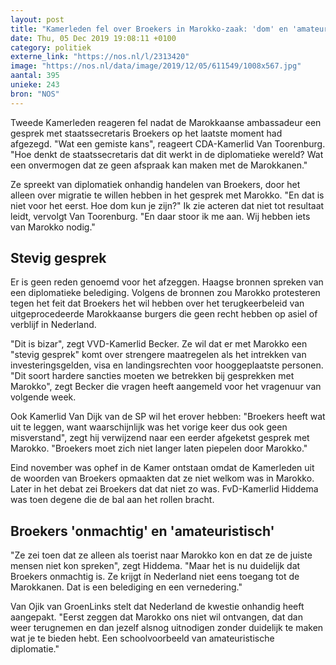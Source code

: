 ```yaml
---
layout: post
title: "Kamerleden fel over Broekers in Marokko-zaak: 'dom' en 'amateuristisch'"
date: Thu, 05 Dec 2019 19:08:11 +0100
category: politiek
externe_link: "https://nos.nl/l/2313420"
image: "https://nos.nl/data/image/2019/12/05/611549/1008x567.jpg"
aantal: 395
unieke: 243
bron: "NOS"
---
```


<p>Tweede Kamerleden reageren fel nadat de Marokkaanse ambassadeur een gesprek met staatssecretaris Broekers op het laatste moment had afgezegd. "Wat een gemiste kans", reageert CDA-Kamerlid Van Toorenburg. "Hoe denkt de staatssecretaris dat dit werkt in de diplomatieke wereld? Wat een onvermogen dat ze geen afspraak kan maken met de Marokkanen."</p>
<p>Ze spreekt van diplomatiek onhandig handelen van Broekers, door het alleen over migratie te willen hebben in het gesprek met Marokko. "En dat is niet voor het eerst. Hoe dom kun je zijn?" Ik zie acteren dat niet tot resultaat leidt, vervolgt Van Toorenburg. "En daar stoor ik me aan. Wij hebben iets van Marokko nodig."</p>
<h2>Stevig gesprek</h2>
<p>Er is geen reden genoemd voor het afzeggen. Haagse bronnen spreken van een diplomatieke belediging. Volgens de bronnen zou Marokko protesteren tegen het feit dat Broekers het wil hebben over het terugkeerbeleid van uitgeprocedeerde Marokkaanse burgers die geen recht hebben op asiel of verblijf in Nederland.</p>
<p>"Dit is bizar", zegt VVD-Kamerlid Becker. Ze wil dat er met Marokko een "stevig gesprek" komt over strengere maatregelen als het intrekken van investeringsgelden, visa en landingsrechten voor hooggeplaatste personen. "Dit soort hardere sancties moeten we betrekken bij gesprekken met Marokko", zegt Becker die vragen heeft aangemeld voor het vragenuur van volgende week.</p>
<p>Ook Kamerlid Van Dijk van de SP wil het erover hebben: "Broekers heeft wat uit te leggen, want waarschijnlijk was het vorige keer dus ook geen misverstand", zegt hij verwijzend naar een eerder afgeketst gesprek met Marokko. "Broekers moet zich niet langer laten piepelen door Marokko."</p>
<p>Eind november was ophef in de Kamer ontstaan omdat de Kamerleden uit de woorden van Broekers opmaakten dat ze niet welkom was in Marokko. Later in het debat zei Broekers dat dat niet zo was. FvD-Kamerlid Hiddema was toen degene die de bal aan het rollen bracht.</p>
<h2>Broekers 'onmachtig' en 'amateuristisch'</h2>
<p>"Ze zei toen dat ze alleen als toerist naar Marokko kon en dat ze de juiste mensen niet kon spreken", zegt Hiddema. "Maar het is nu duidelijk dat Broekers onmachtig is. Ze krijgt ín Nederland niet eens toegang tot de Marokkanen. Dat is een belediging en een vernedering."</p>
<p>Van Ojik van GroenLinks stelt dat Nederland de kwestie onhandig heeft aangepakt. "Eerst zeggen dat Marokko ons niet wil ontvangen, dat dan weer terugnemen en dan jezelf alsnog uitnodigen zonder duidelijk te maken wat je te bieden hebt. Een schoolvoorbeeld van amateuristische diplomatie."</p>

